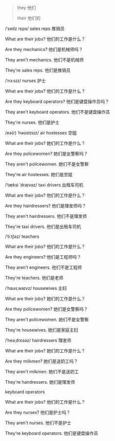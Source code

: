 

>they	他们
>
>their	他们的



/ˈseɪlz rɛps/	sales reps	推销员

What are their jobs?	他们的工作是什么？

Are they mechanics?	他们是机械师吗？

They aren't mechanics.	他们不是机械师

They're sales reps.	他们是推销员



/ˈnɜːsɪz/	nurses	护士

What are their jobs?	他们的工作是什么？

Are they keyboard operators?	他们是键盘操作员吗？

They aren't keyboard operators.	他们不是键盘操作员

They're nurses.	他们是护士



/eə(r) ˈhəʊstɪsɪz/	air hostesses	空姐

What are their jobs?	她们的工作是什么？

Are they policewomen?	她们是女警察吗？

They aren't policewomen.	她们不是女警察

They're air hostesses.	她们是空姐



/ˈtæksi ˈdraɪvəz/	taxi drivers	出租车司机

What are their jobs?	他们的工作是什么？

Are they hairdressers?	他们是理发师吗？

They aren't hairdressers.	他们不是理发师

They're taxi drivers.	他们是出租车司机



/ˈtiːtʃəz/	teachers

What are their jobs?	他们的工作是什么？

Are they engineers?	他们是工程师吗？

They aren't engineers.	他们不是工程师

They're teachers.	他们是老师



/ˈhaʊsˌwaɪvz/	housewives	主妇

What are their jobs?	她们的工作是什么？

Are they policewomen?	她们是女警察吗？

They aren't policewomen.	她们不是女警察

They're housewives.	她们是家庭主妇



/ˈheəˌdrɛsəz/	hairdressers	理发师

What are their jobs?	她们的工作是什么？

Are they milkmen?	她们是送奶工吗？

They aren't milkmen.	她们不是送奶工

They're hairdressers.	她们是理发师



keyboard operators

What are their jobs?	他们的工作是什么？

Are they nurses?	他们是护士吗？

They aren't nurses.	他们不是护士

They're keyboard operators.	他们是键盘操作员